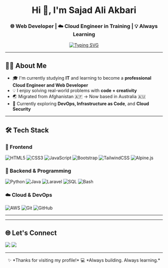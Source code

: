 <h1 align="center">Hi 👋, I'm Sajad Ali Akbari</h1>
<h3 align="center">🌐 Web Developer | ☁️ Cloud Engineer in Training | 💡 Always Learning</h3>

<p align="center">
  <a href="https://github.com/sajad-akbari">
    <img src="https://readme-typing-svg.demolab.com?font=Fira+Code&weight=500&size=22&duration=4000&pause=1000&color=36BCF7&center=true&vCenter=true&width=600&lines=Passionate+about+cloud+and+web+development;Building+skills+one+project+at+a+time;Open+to+collaboration+and+learning" alt="Typing SVG" />
  </a>
</p>

---

## 🧑‍💻 About Me

- 🎓 I'm currently studying **IT** and learning to become a **professional Cloud Engineer and Web Developer**  
- 💡 I enjoy solving real-world problems with **code + creativity**
- 🌏 Migrated from Afghanistan 🇦🇫 → Now based in Australia 🇦🇺
- 🌱 Currently exploring **DevOps, Infrastructure as Code**, and **Cloud Security**

---

## 🛠️ Tech Stack

### 🚀 Frontend
![HTML5](https://img.shields.io/badge/HTML5-E34F26?style=for-the-badge&logo=html5&logoColor=white)
![CSS3](https://img.shields.io/badge/CSS3-1572B6?style=for-the-badge&logo=css3&logoColor=white)
![JavaScript](https://img.shields.io/badge/JavaScript-F7DF1E?style=for-the-badge&logo=javascript&logoColor=black)
![Bootstrap](https://img.shields.io/badge/Bootstrap-7952B3?style=for-the-badge&logo=bootstrap&logoColor=white)
![TailwindCSS](https://img.shields.io/badge/Tailwind-06B6D4?style=for-the-badge&logo=tailwind-css&logoColor=white)
![Alpine.js](https://img.shields.io/badge/Alpine.js-8BC0D0?style=for-the-badge&logo=alpinelinux&logoColor=white)

### 🧠 Backend & Programming
![Python](https://img.shields.io/badge/Python-3776AB?style=for-the-badge&logo=python&logoColor=white)
![Java](https://img.shields.io/badge/Java-ED8B00?style=for-the-badge&logo=java&logoColor=white)
![Laravel](https://img.shields.io/badge/Laravel-F55247?style=for-the-badge&logo=laravel&logoColor=white)
![SQL](https://img.shields.io/badge/SQL-336791?style=for-the-badge&logo=postgresql&logoColor=white)
![Bash](https://img.shields.io/badge/Bash-121011?style=for-the-badge&logo=gnu-bash&logoColor=white)

### ☁️ Cloud & DevOps
![AWS](https://img.shields.io/badge/AWS-FF9900?style=for-the-badge&logo=amazonaws&logoColor=white)
![Git](https://img.shields.io/badge/Git-F05032?style=for-the-badge&logo=git&logoColor=white)
![GitHub](https://img.shields.io/badge/GitHub-181717?style=for-the-badge&logo=github&logoColor=white)

---
<!--
## 📌 Featured Projects

- 🧑‍🎨 **Portfolio Website** – built with TailwindCSS, Alpine.js, and JavaScript  
- ☁️ **AWS Infrastructure Setup** – deployed services on AWS using IAM and Bash  
- 🛠️ **Laravel CRUD App** – created a backend system with Laravel and MySQL  
- 📊 **Data Dashboard** – visualized data with Python, SQL, and Bootstrap

> _More projects coming soon — stay tuned!_

---

## 📈 GitHub Stats & Activity

<p align="center">
  <img src="https://github-readme-stats.vercel.app/api?username=sajad-akbari&show_icons=true&theme=radical" alt="Sajad's GitHub stats" />
  <br/>
  <img src="https://github-readme-streak-stats.herokuapp.com?user=sajad-akbari&theme=radical&hide_border=false" alt="GitHub Streak" />
</p>
-->

---

## 🌐 Let's Connect

<p align="left">
  <a href="https://www.linkedin.com/in/YOUR-LINKEDIN" target="_blank"><img src="https://img.shields.io/badge/LinkedIn-0077B5?style=for-the-badge&logo=linkedin&logoColor=white"/></a>
  <a href="mailto:youremail@example.com"><img src="https://img.shields.io/badge/Email-D14836?style=for-the-badge&logo=gmail&logoColor=white"/></a>
</p>

---

<p align="center">
  ✨ *Thanks for visiting my profile!*  
  💻 *Always building. Always learning.*  
</p>

